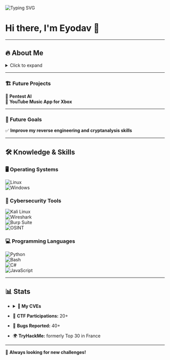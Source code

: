 ![Typing SVG](https://readme-typing-svg.demolab.com?font=Bungee+Shade&size=40&pause=1000&color=00FF00&center=true&width=1000&height=60&lines=Welcome+to+my+GitHub!;Always+learning+and+hack!)

# Hi there, I'm Eyodav 👋  

---

## 🔥 About Me  

<details>
  <summary>Click to expand</summary>

🔹 **Pentester | Cybersecurity Student**  
🔹 **CTF Player & Bug Hunter**  

### 📝 Quick Facts  
- **Name:** Eyodav  
- **Location:** France 🇫🇷  
- **Specialties:**  
  - **Pentesting** 🔥  
  - **Bug Hunting** 🐞  
  - **Forensics & OSINT** 🔍 

</details>

---

### 🏗️ Future Projects  
🚀 **Pentest AI**  
🎵 **YouTube Music App for Xbox**  

---

### 🎯 Future Goals  
✅ **Improve my reverse engineering and cryptanalysis skills**  

---

## 🛠️ Knowledge & Skills  

### 🖥️ Operating Systems  
![Linux](https://img.shields.io/badge/Linux-FCC624?style=flat-square&logo=linux&logoColor=black)  
![Windows](https://img.shields.io/badge/Windows-0078D6?style=flat-square&logo=windows&logoColor=white)  

### 🔹 Cybersecurity Tools  
![Kali Linux](https://img.shields.io/badge/Kali_Linux-557C94?style=flat-square&logo=kalilinux&logoColor=white)  
![Wireshark](https://img.shields.io/badge/Wireshark-1679A7?style=flat-square&logo=wireshark&logoColor=white)  
![Burp Suite](https://img.shields.io/badge/Burp_Suite-FF6600?style=flat-square&logo=burp-suite&logoColor=white)  
![OSINT](https://img.shields.io/badge/OSINT-1E90FF?style=flat-square&logo=detective&logoColor=white)  

### 💻 Programming Languages  
![Python](https://img.shields.io/badge/Python-3776AB?style=flat-square&logo=python&logoColor=white)  
![Bash](https://img.shields.io/badge/Bash-4EAA25?style=flat-square&logo=gnubash&logoColor=white)  
![C#](https://img.shields.io/badge/C%23-239120?style=flat-square&logo=csharp&logoColor=white)  
![JavaScript](https://img.shields.io/badge/JavaScript-F7DF1E?style=flat-square&logo=javascript&logoColor=black)  

---

## 📊 Stats  

- <details>
  <summary><b>🚨 My CVEs</b></summary>

  <br>

  | CVE Identifier | Title / Description                                 | Links                                                                                                      |
  |----------------|------------------------------------------------------|------------------------------------------------------------------------------------------------------------|
  | CVE-2025-34157 | Stored XSS in Coolify Delete Flow                    | [GitHub](https://github.com/Eyodav/CVE-2025-34157) · [CVE.org](https://www.cve.org/CVERecord?id=CVE-2025-34157) |
  | CVE-2025-34159 | Docker Compose Injection in Coolify                  | [GitHub](https://github.com/Eyodav/CVE-2025-34159) · [CVE.org](https://www.cve.org/CVERecord?id=CVE-2025-34159) |
  | CVE-2025-34161 | Git Repository Command Injection in Coolify          | [GitHub](https://github.com/Eyodav/CVE-2025-34161) · [CVE.org](https://www.cve.org/CVERecord?id=CVE-2025-34161) |
  | CVE-2025-54962 | Unfiltered File Upload in OpenPLC                    | [GitHub](https://github.com/Eyodav/CVE-2025-54962) · [CVE.org](https://www.cve.org/CVERecord?id=CVE-2025-54962) |

  </details>


- 🔐 **CTF Participations:** 20+  
- 🐞 **Bugs Reported:** 40+
- 🌍 **TryHackMe:** formerly Top 30 in France




---

🚀 **Always looking for new challenges!**  

